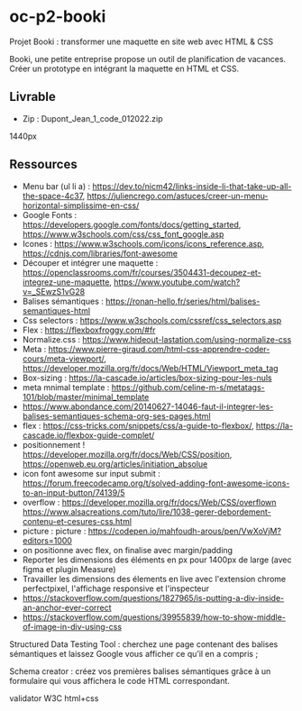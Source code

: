 # oc-p2-booki
Projet Booki : transformer une maquette en site web avec HTML &amp; CSS

Booki, une petite entreprise propose un outil de planification de vacances. Créer un prototype en intégrant la maquette en HTML et CSS.

## Livrable
- Zip : Dupont_Jean_1_code_012022.zip

1440px

## Ressources
- Menu bar (ul li a) : https://dev.to/nicm42/links-inside-li-that-take-up-all-the-space-4c37, https://juliencrego.com/astuces/creer-un-menu-horizontal-simplissime-en-css/
- Google Fonts : https://developers.google.com/fonts/docs/getting_started, https://www.w3schools.com/css/css_font_google.asp
- Icones : https://www.w3schools.com/icons/icons_reference.asp, https://cdnjs.com/libraries/font-awesome
- Découper et intégrer une maquette : https://openclassrooms.com/fr/courses/3504431-decoupez-et-integrez-une-maquette, https://www.youtube.com/watch?v=_SEwzS1vG28
- Balises sémantiques : https://ronan-hello.fr/series/html/balises-semantiques-html
- Css selectors : https://www.w3schools.com/cssref/css_selectors.asp
- Flex : https://flexboxfroggy.com/#fr
- Normalize.css : https://www.hideout-lastation.com/using-normalize-css
- Meta : https://www.pierre-giraud.com/html-css-apprendre-coder-cours/meta-viewport/, https://developer.mozilla.org/fr/docs/Web/HTML/Viewport_meta_tag
- Box-sizing : https://la-cascade.io/articles/box-sizing-pour-les-nuls
- meta mnimal template : https://github.com/celine-m-s/metatags-101/blob/master/minimal_template
- https://www.abondance.com/20140627-14046-faut-il-integrer-les-balises-semantiques-schema-org-ses-pages.html
- flex : https://css-tricks.com/snippets/css/a-guide-to-flexbox/, https://la-cascade.io/flexbox-guide-complet/
- positionnement ! https://developer.mozilla.org/fr/docs/Web/CSS/position, https://openweb.eu.org/articles/initiation_absolue
- icon font awesome sur input submit : https://forum.freecodecamp.org/t/solved-adding-font-awesome-icons-to-an-input-button/74139/5
- overflow : https://developer.mozilla.org/fr/docs/Web/CSS/overflown https://www.alsacreations.com/tuto/lire/1038-gerer-debordement-contenu-et-cesures-css.html
- picture : picture : https://codepen.io/mahfoudh-arous/pen/VwXoVjM?editors=1000 
- on positionne avec flex, on finalise avec margin/padding
- Reporter les dimensions des éléments en px pour 1400px de large (avec figma et plugin Measure)
- Travailler les dimensions des élements en live avec l'extension chrome perfectpixel, l'affichage responsive et l'inspecteur
- https://stackoverflow.com/questions/1827965/is-putting-a-div-inside-an-anchor-ever-correct
- https://stackoverflow.com/questions/39955839/how-to-show-middle-of-image-in-div-using-css


Structured Data Testing Tool : cherchez une page contenant des balises sémantiques et laissez Google vous afficher ce qu’il en a compris ;

Schema creator : créez vos premières balises sémantiques grâce à un formulaire qui vous affichera le code HTML correspondant. 

validator W3C html+css